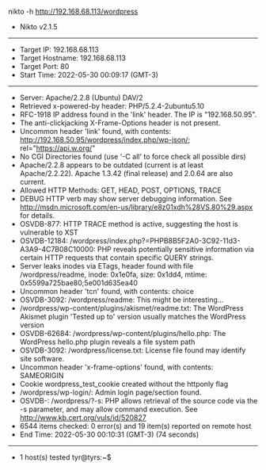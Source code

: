 nikto -h  http://192.168.68.113/wordpress
- Nikto v2.1.5
---------------------------------------------------------------------------
+ Target IP:          192.168.68.113
+ Target Hostname:    192.168.68.113
+ Target Port:        80
+ Start Time:         2022-05-30 00:09:17 (GMT-3)
---------------------------------------------------------------------------
+ Server: Apache/2.2.8 (Ubuntu) DAV/2
+ Retrieved x-powered-by header: PHP/5.2.4-2ubuntu5.10
+ RFC-1918 IP address found in the 'link' header. The IP is "192.168.50.95".
+ The anti-clickjacking X-Frame-Options header is not present.
+ Uncommon header 'link' found, with contents: <http://192.168.50.95/wordpress/index.php/wp-json/>; rel="https://api.w.org/"
+ No CGI Directories found (use '-C all' to force check all possible dirs)
+ Apache/2.2.8 appears to be outdated (current is at least Apache/2.2.22). Apache 1.3.42 (final release) and 2.0.64 are also current.
+ Allowed HTTP Methods: GET, HEAD, POST, OPTIONS, TRACE 
+ DEBUG HTTP verb may show server debugging information. See http://msdn.microsoft.com/en-us/library/e8z01xdh%28VS.80%29.aspx for details.
+ OSVDB-877: HTTP TRACE method is active, suggesting the host is vulnerable to XST
+ OSVDB-12184: /wordpress/index.php?=PHPB8B5F2A0-3C92-11d3-A3A9-4C7B08C10000: PHP reveals potentially sensitive information via certain HTTP requests that contain specific QUERY strings.
+ Server leaks inodes via ETags, header found with file /wordpress/readme, inode: 0x1e0fa, size: 0x1dd4, mtime: 0x5599a725bae80;5e001d635ea40
+ Uncommon header 'tcn' found, with contents: choice
+ OSVDB-3092: /wordpress/readme: This might be interesting...
+ /wordpress/wp-content/plugins/akismet/readme.txt: The WordPress Akismet plugin 'Tested up to' version usually matches the WordPress version
+ OSVDB-62684: /wordpress/wp-content/plugins/hello.php: The WordPress hello.php plugin reveals a file system path
+ OSVDB-3092: /wordpress/license.txt: License file found may identify site software.
+ Uncommon header 'x-frame-options' found, with contents: SAMEORIGIN
+ Cookie wordpress_test_cookie created without the httponly flag
+ /wordpress/wp-login/: Admin login page/section found.
+ OSVDB-: /wordpress/?-s: PHP allows retrieval of the source code via the -s parameter, and may allow command execution. See http://www.kb.cert.org/vuls/id/520827
+ 6544 items checked: 0 error(s) and 19 item(s) reported on remote host
+ End Time:           2022-05-30 00:10:31 (GMT-3) (74 seconds)
---------------------------------------------------------------------------
+ 1 host(s) tested
tyr@tyrs:~$ 

